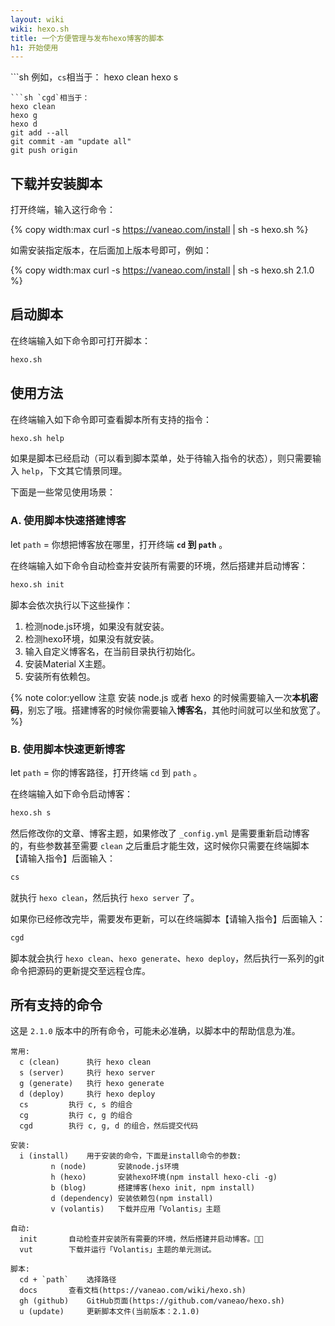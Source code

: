 ```yaml
---
layout: wiki
wiki: hexo.sh
title: 一个方便管理与发布hexo博客的脚本
h1: 开始使用
---
```



```sh 例如，`cs`相当于：
hexo clean
hexo s
```
```sh `cgd`相当于：
hexo clean
hexo g
hexo d
git add --all
git commit -am "update all"
git push origin
```

## 下载并安装脚本

打开终端，输入这行命令：

{% copy width:max curl -s https://vaneao.com/install | sh -s hexo.sh %}

如需安装指定版本，在后面加上版本号即可，例如：

{% copy width:max curl -s https://vaneao.com/install | sh -s hexo.sh 2.1.0 %}

## 启动脚本

在终端输入如下命令即可打开脚本：

```sh
hexo.sh
```



## 使用方法

在终端输入如下命令即可查看脚本所有支持的指令：

```sh
hexo.sh help
```
如果是脚本已经启动（可以看到脚本菜单，处于待输入指令的状态），则只需要输入 `help`，下文其它情景同理。

下面是一些常见使用场景：

### A. 使用脚本快速搭建博客

let `path` = 你想把博客放在哪里，打开终端 **`cd` 到 `path`** 。

在终端输入如下命令自动检查并安装所有需要的环境，然后搭建并启动博客：

```sh
hexo.sh init
```

脚本会依次执行以下这些操作：
1. 检测node.js环境，如果没有就安装。
2. 检测hexo环境，如果没有就安装。
3. 输入自定义博客名，在当前目录执行初始化。
4. 安装Material X主题。
5. 安装所有依赖包。

{% note color:yellow 注意 安装 node.js 或者 hexo 的时候需要输入一次**本机密码**，别忘了哦。搭建博客的时候你需要输入**博客名**，其他时间就可以坐和放宽了。 %}

### B. 使用脚本快速更新博客

let `path` = 你的博客路径，打开终端 `cd` 到 `path` 。

在终端输入如下命令启动博客：

```sh
hexo.sh s
```

然后修改你的文章、博客主题，如果修改了 `_config.yml` 是需要重新启动博客的，有些参数甚至需要 `clean` 之后重启才能生效，这时候你只需要在终端脚本【请输入指令】后面输入：

```sh
cs
```

就执行 `hexo clean`，然后执行 `hexo server` 了。

如果你已经修改完毕，需要发布更新，可以在终端脚本【请输入指令】后面输入：

```sh
cgd
```

脚本就会执行 `hexo clean`、`hexo generate`、`hexo deploy`，然后执行一系列的git命令把源码的更新提交至远程仓库。


## 所有支持的命令

这是 `2.1.0` 版本中的所有命令，可能未必准确，以脚本中的帮助信息为准。

```plain
常用:
  c (clean) 	 执行 hexo clean
  s (server) 	 执行 hexo server
  g (generate) 	 执行 hexo generate
  d (deploy) 	 执行 hexo deploy
  cs  		 执行 c, s 的组合
  cg  		 执行 c, g 的组合
  cgd  		 执行 c, g, d 的组合，然后提交代码

安装:
  i (install) 	 用于安装的命令，下面是install命令的参数:
  		 n (node)       安装node.js环境
  		 h (hexo)       安装hexo环境(npm install hexo-cli -g)
  		 b (blog)       搭建博客(hexo init, npm install)
  		 d (dependency) 安装依赖包(npm install)
  		 v (volantis)   下载并应用「Volantis」主题

自动:
  init 		 自动检查并安装所有需要的环境，然后搭建并启动博客。👍🏼
  vut 		 下载并运行「Volantis」主题的单元测试。

脚本:
  cd + `path` 	 选择路径
  docs  	 查看文档(https://vaneao.com/wiki/hexo.sh)
  gh (github) 	 GitHub页面(https://github.com/vaneao/hexo.sh)
  u (update) 	 更新脚本文件(当前版本：2.1.0)
```
